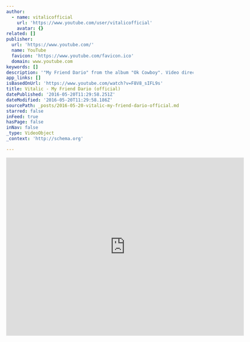 ```yaml
---
author:
  - name: vitalicofficial
    url: 'https://www.youtube.com/user/vitalicofficial'
    avatar: {}
related: []
publisher:
  url: 'https://www.youtube.com/'
  name: YouTube
  favicon: 'https://www.youtube.com/favicon.ico'
  domain: www.youtube.com
keywords: []
description: '"My Friend Dario" from the album "Ok Cowboy". Video directed bu Marco Laguna'
app_links: []
isBasedOnUrl: 'https://www.youtube.com/watch?v=F8V8_sIFL9s'
title: Vitalic - My Friend Dario (official)
datePublished: '2016-05-20T11:29:58.251Z'
dateModified: '2016-05-20T11:29:58.186Z'
sourcePath: _posts/2016-05-20-vitalic-my-friend-dario-official.md
starred: false
inFeed: true
hasPage: false
inNav: false
_type: VideoObject
_context: 'http://schema.org'

---
```

<iframe src="https://cdn.embedly.com/widgets/media.html?src=https%3A%2F%2Fwww.youtube.com%2Fembed%2FF8V8_sIFL9s%3Ffeature%3Doembed&amp;url=http%3A%2F%2Fwww.youtube.com%2Fwatch%3Fv%3DF8V8_sIFL9s&amp;image=https%3A%2F%2Fi.ytimg.com%2Fvi%2FF8V8_sIFL9s%2Fhqdefault.jpg&amp;key=b7d04c9b404c499eba89ee7072e1c4f7&amp;type=text%2Fhtml&amp;schema=youtube" width="640" height="480" scrolling="no" frameborder="0" allowfullscreen="" style=""></iframe>